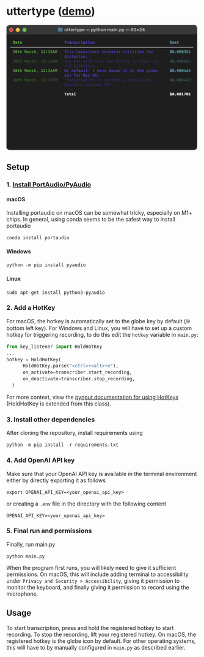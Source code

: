 # uttertype ([demo](https://www.youtube.com/watch?v=eSDYIFzU_fY))

<img src="./assets/sample_terminal.png" alt="alt text" style="width: 500px;"/>

## Setup

### 1. [Install PortAudio/PyAudio](https://people.csail.mit.edu/hubert/pyaudio/)
#### macOS
Installing portaudio on macOS can be somewhat tricky, especially on M1+ chips. In general, using conda seems to be the safest way to install portaudio
```
conda install portaudio
```
#### Windows
```
python -m pip install pyaudio
```
#### Linux
```
sudo apt-get install python3-pyaudio
```
### 2. Add a HotKey
For macOS, the hotkey is automatically set to the globe key by default (&#127760; bottom left key). For Windows and Linux, you will have to set up a custom hotkey for triggering recording, to do this edit the `hotkey` variable in `main.py`:
```python
from key_listener import HoldHotKey
...
hotkey = HoldHotKey(
      HoldHotKey.parse("<ctrl>+<alt>+v"),
      on_activate=transcriber.start_recording,
      on_deactivate=transcriber.stop_recording,
  )
```
For more context, view the [pynput documentation for using HotKeys](https://pynput.readthedocs.io/en/latest/keyboard.html#global-hotkeys) (HoldHotKey is extended from this class).

### 3. Install other dependencies
After cloning the repository, install requirements using
```shell
python -m pip install -r requirements.txt
```

### 4. Add OpenAI API key
Make sure that your OpenAI API key is available in the terminal environment either by directly exporting it as follows
```shell
export OPENAI_API_KEY=<your_openai_api_key>
```
or creating a `.env` file in the directory with the following content
```env
OPENAI_API_KEY=<your_openai_api_key>
```
### 5. Final run and permissions
Finally, run main.py
```shell
python main.py
```
When the program first runs, you will likely need to give it sufficient permissions. On macOS, this will include adding terminal to accessibility under `Privacy and Security > Accessibility`, giving it permission to monitor the keyboard, and finally giving it permission to record using the microphone.

## Usage
To start transcription, press and hold the registered hotkey to start recording. To stop the recording, lift your registered hotkey. On macOS, the registered hotkey is the globe icon by default. For other operating systems, this will have to by manually configured in `main.py` as described earlier.

